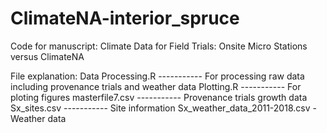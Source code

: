 # ClimateNA-interior_spruce
Code for manuscript: Climate Data for Field Trials: Onsite Micro Stations versus ClimateNA

File explanation: 
  Data Processing.R   -----------     For processing raw data including provenance trials and weather data
  Plotting.R          -----------     For ploting figures
  masterfile7.csv     -----------     Provenance trials growth data
  Sx_sites.csv        -----------     Site information
  Sx_weather_data_2011-2018.csv -     Weather data
